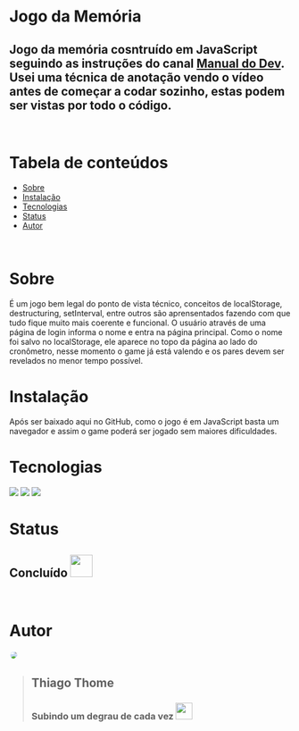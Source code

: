 # Jogo da Memória

## Jogo da memória cosntruído em JavaScript seguindo as instruções do canal [Manual do Dev](https://www.youtube.com/watch?v=NV88N1r2Qkg). Usei uma técnica de anotação vendo o vídeo antes de começar a codar sozinho, estas podem ser vistas por todo o código.
<br>

Tabela de conteúdos
=================
<!--ts-->
   * [Sobre](#Sobre)
   * [Instalação](#instalacao)
   * [Tecnologias](#tecnologias)
   * [Status](#status)
   * [Autor](#autor)
<!--te-->
<br>

# Sobre
É um jogo bem legal do ponto de vista técnico, conceitos de localStorage, destructuring, setInterval, entre outros são aprensentados fazendo com que tudo fique muito mais coerente e funcional. O usuário através de uma página de login informa o nome e entra na página principal. Como o nome foi salvo no localStorage, ele aparece no topo da página ao lado do cronômetro, nesse momento o game já está valendo e os pares devem ser revelados no menor tempo possível.
<br>

# Instalação
Após ser baixado aqui no GitHub, como o jogo é em JavaScript basta um navegador e assim o game poderá ser jogado sem maiores dificuldades.
<br>

# Tecnologias
![](https://img.shields.io/badge/JavaScript-F7DF1E?style=for-the-badge&logo=javascript&logoColor=black)
![](https://img.shields.io/badge/HTML5-E34F26?style=for-the-badge&logo=html5&logoColor=white)
![](https://img.shields.io/badge/CSS3-1572B6?style=for-the-badge&logo=css3&logoColor=white)
<br>

# Status

## Concluído <img style="width:40px" src="https://img.icons8.com/fluency/512/checkmark.png">
<br>

# Autor
 <img style="clip-path: circle(40%);" src="https://avatars.githubusercontent.com/u/73028089?s=400&u=d514ff503e6e3455c7ef2fcffb23b78dd8150aa2&v=4">
<br>

>## Thiago Thome
>### Subindo um degrau de cada vez <img style="width:30px" src="https://img.icons8.com/color/512/flex-biceps.png">